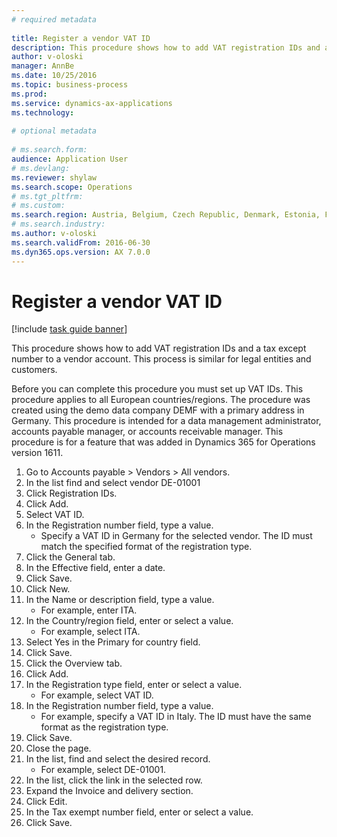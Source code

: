 ```yaml
--- 
# required metadata 
 
title: Register a vendor VAT ID
description: This procedure shows how to add VAT registration IDs and a tax except number to a vendor account. 
author: v-oloski
manager: AnnBe 
ms.date: 10/25/2016
ms.topic: business-process 
ms.prod:  
ms.service: dynamics-ax-applications 
ms.technology:  
 
# optional metadata 
 
# ms.search.form:   
audience: Application User 
# ms.devlang:  
ms.reviewer: shylaw
ms.search.scope: Operations 
# ms.tgt_pltfrm:  
# ms.custom:  
ms.search.region: Austria, Belgium, Czech Republic, Denmark, Estonia, Finland, France, Germany, Hungary, Ireland, Italy, Latvia, Lithuania, Netherlands, Poland, Spain, Sweden, United Kingdom
# ms.search.industry: 
ms.author: v-oloski
ms.search.validFrom: 2016-06-30 
ms.dyn365.ops.version: AX 7.0.0 
---
```

# Register a vendor VAT ID

[!include [task guide banner](../../includes/task-guide-banner.md)]

This procedure shows how to add VAT registration IDs and a tax except number to a vendor account. This process is similar for legal entities and customers. 

Before you can complete this procedure you must set up VAT IDs. This procedure applies to all European countries/regions. The procedure was created using the demo data company DEMF with a primary address in Germany. This procedure is intended for a data management administrator, accounts payable manager, or accounts receivable manager. This procedure is for a feature that was added in Dynamics 365 for Operations version 1611.

1. Go to Accounts payable > Vendors > All vendors.
2. In the list find and select vendor DE-01001
3. Click Registration IDs.
4. Click Add.
5. Select VAT ID.
6. In the Registration number field, type a value.
    * Specify a VAT ID in Germany for the selected vendor. The ID must match the specified format of the registration type.  
7. Click the General tab.
8. In the Effective field, enter a date.
9. Click Save.
10. Click New.
11. In the Name or description field, type a value.
    * For example, enter ITA.  
12. In the Country/region field, enter or select a value.
    * For example, select ITA.  
13. Select Yes in the Primary for country field.
14. Click Save.
15. Click the Overview tab.
16. Click Add.
17. In the Registration type field, enter or select a value.
    * For example, select VAT ID.  
18. In the Registration number field, type a value.
    * For example, specify a VAT ID in Italy.  The ID must have the same format as the registration type.  
19. Click Save.
20. Close the page.
21. In the list, find and select the desired record.
    * For example, select DE-01001.  
22. In the list, click the link in the selected row.
23. Expand the Invoice and delivery section.
24. Click Edit.
25. In the Tax exempt number field, enter or select a value.
26. Click Save.

